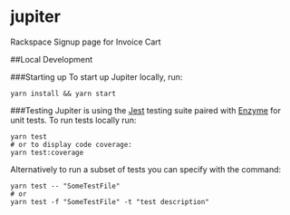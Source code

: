 # jupiter
Rackspace Signup page for Invoice Cart

##Local Development

###Starting up
To start up Jupiter locally, run:
```
yarn install && yarn start
```

###Testing
Jupiter is using the [Jest](https://jestjs.io/docs/en/getting-started) testing suite paired with [Enzyme](https://airbnb.io/enzyme/) for unit tests.
To run tests locally run:
```
yarn test 
# or to display code coverage:
yarn test:coverage
``` 


Alternatively to run a subset of tests you can specify with the command:
```
yarn test -- "SomeTestFile"
# or
yarn test -f "SomeTestFile" -t "test description" 
```



